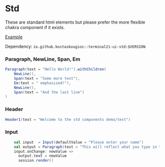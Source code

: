 # Std

These are standard html elements but please prefer the more flexible chakra component if it exists.

[Example](../end-to-end-tests/src/main/scala/tests/StdComponents.scala)

Dependency: `io.github.kostaskougios::terminal21-ui-std:$VERSION`

### Paragraph, NewLine, Span, Em

```scala
Paragraph(text = "Hello World!").withChildren(
    NewLine(),
    Span(text = "Some more text"),
    Em(text = " emphasized!"),
    NewLine(),
    Span(text = "And the last line")
)
```
### Header

```scala
Header1(text = "Welcome to the std components demo/test")
```

### Input

```scala
    val input  = Input(defaultValue = "Please enter your name")
    val output = Paragraph(text = "This will reflect what you type in the input")
    input.onChange: newValue =>
      output.text = newValue
      session.render()

```